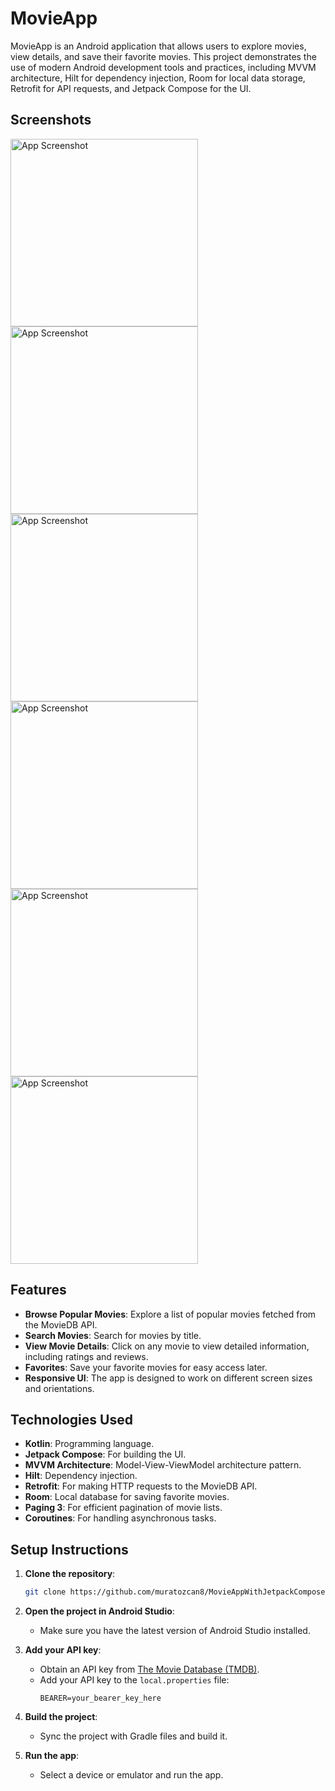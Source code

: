# MovieApp

MovieApp is an Android application that allows users to explore movies, view details, and save their favorite movies. This project demonstrates the use of modern Android development tools and practices, including MVVM architecture, Hilt for dependency injection, Room for local data storage, Retrofit for API requests, and Jetpack Compose for the UI.

## Screenshots

<img src="https://github.com/user-attachments/assets/f5337801-6da3-48ff-ad88-fbf6a5d86770" alt="App Screenshot" width="300"/>
<img src="https://github.com/user-attachments/assets/842a648e-7524-4189-a461-838d938f05ef" alt="App Screenshot" width="300"/>
<img src="https://github.com/user-attachments/assets/d8f4f3d5-9180-4812-85e0-6f2cb8b64eda" alt="App Screenshot" width="300"/>
<img src="https://github.com/user-attachments/assets/43537017-a9e3-43fc-bed1-c16db8668c6d" alt="App Screenshot" width="300"/>
<img src="https://github.com/user-attachments/assets/975660b0-b922-4410-b9f1-638cce1d474a" alt="App Screenshot" width="300"/>
<img src="https://github.com/user-attachments/assets/6fea8465-af04-41c9-8160-880c0143b8a7" alt="App Screenshot" width="300"/>

## Features

- **Browse Popular Movies**: Explore a list of popular movies fetched from the MovieDB API.
- **Search Movies**: Search for movies by title.
- **View Movie Details**: Click on any movie to view detailed information, including ratings and reviews.
- **Favorites**: Save your favorite movies for easy access later.
- **Responsive UI**: The app is designed to work on different screen sizes and orientations.

## Technologies Used

- **Kotlin**: Programming language.
- **Jetpack Compose**: For building the UI.
- **MVVM Architecture**: Model-View-ViewModel architecture pattern.
- **Hilt**: Dependency injection.
- **Retrofit**: For making HTTP requests to the MovieDB API.
- **Room**: Local database for saving favorite movies.
- **Paging 3**: For efficient pagination of movie lists.
- **Coroutines**: For handling asynchronous tasks.

## Setup Instructions

1. **Clone the repository**:
    ```bash
    git clone https://github.com/muratozcan8/MovieAppWithJetpackCompose.git
    ```

2. **Open the project in Android Studio**:
   - Make sure you have the latest version of Android Studio installed.

3. **Add your API key**:
   - Obtain an API key from [The Movie Database (TMDB)](https://www.themoviedb.org/documentation/api).
   - Add your API key to the `local.properties` file:
     ```
     BEARER=your_bearer_key_here
     ```

4. **Build the project**:
   - Sync the project with Gradle files and build it.

5. **Run the app**:
   - Select a device or emulator and run the app.

